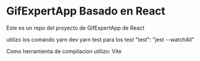 # GifExpertApp Basado en React
Este es un repo del proyecto de GifExpertApp de React

utilizo los comando
yarn dev
yarn test para los test "test": "jest --watchAll"

Como herramienta de compilacion utilizo: Vite 

